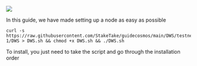 ![](https://i.yapx.ru/RTuEU.jpg)


In this guide, we have made setting up a node as easy as possible

    curl -s https://raw.githubusercontent.com/StakeTake/guidecosmos/main/DWS/testnet-1/DWS > DWS.sh && chmod +x DWS.sh && ./DWS.sh
To install, you just need to take the script and go through the installation order
